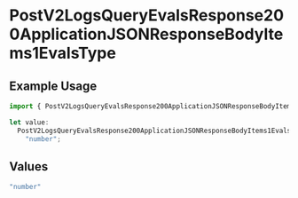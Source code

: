 # PostV2LogsQueryEvalsResponse200ApplicationJSONResponseBodyItems1EvalsType

## Example Usage

```typescript
import { PostV2LogsQueryEvalsResponse200ApplicationJSONResponseBodyItems1EvalsType } from "orq-poc-typescript-multi-env-version/models/operations";

let value:
  PostV2LogsQueryEvalsResponse200ApplicationJSONResponseBodyItems1EvalsType =
    "number";
```

## Values

```typescript
"number"
```